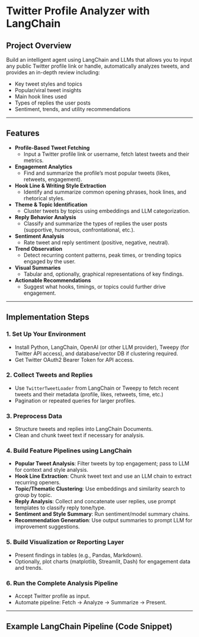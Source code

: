 # Twitter Profile Analyzer with LangChain

## Project Overview

Build an intelligent agent using LangChain and LLMs that allows you to input any public Twitter profile link or handle, automatically analyzes tweets, and provides an in-depth review including:
- Key tweet styles and topics
- Popular/viral tweet insights
- Main hook lines used
- Types of replies the user posts
- Sentiment, trends, and utility recommendations

---

## Features

- **Profile-Based Tweet Fetching**
  - Input a Twitter profile link or username, fetch latest tweets and their metrics.
- **Engagement Analytics**
  - Find and summarize the profile’s most popular tweets (likes, retweets, engagement).
- **Hook Line & Writing Style Extraction**
  - Identify and summarize common opening phrases, hook lines, and rhetorical styles.
- **Theme & Topic Identification**
  - Cluster tweets by topics using embeddings and LLM categorization.
- **Reply Behavior Analysis**
  - Classify and summarize the types of replies the user posts (supportive, humorous, confrontational, etc.).
- **Sentiment Analysis**
  - Rate tweet and reply sentiment (positive, negative, neutral).
- **Trend Observation**
  - Detect recurring content patterns, peak times, or trending topics engaged by the user.
- **Visual Summaries**
  - Tabular and, optionally, graphical representations of key findings.
- **Actionable Recommendations**
  - Suggest what hooks, timings, or topics could further drive engagement.

---

## Implementation Steps

### 1. **Set Up Your Environment**
- Install Python, LangChain, OpenAI (or other LLM provider), Tweepy (for Twitter API access), and database/vector DB if clustering required.
- Get Twitter OAuth2 Bearer Token for API access.

### 2. **Collect Tweets and Replies**
- Use `TwitterTweetLoader` from LangChain or Tweepy to fetch recent tweets and their metadata (profile, likes, retweets, time, etc.)
- Pagination or repeated queries for larger profiles.

### 3. **Preprocess Data**
- Structure tweets and replies into LangChain Documents.
- Clean and chunk tweet text if necessary for analysis.

### 4. **Build Feature Pipelines using LangChain**
- **Popular Tweet Analysis**: Filter tweets by top engagement; pass to LLM for context and style analysis.
- **Hook Line Extraction**: Chunk tweet text and use an LLM chain to extract recurring openers.
- **Topic/Thematic Clustering**: Use embeddings and similarity search to group by topic.
- **Reply Analysis**: Collect and concatenate user replies, use prompt templates to classify reply tone/type.
- **Sentiment and Style Summary**: Run sentiment/model summary chains.
- **Recommendation Generation**: Use output summaries to prompt LLM for improvement suggestions.

### 5. **Build Visualization or Reporting Layer**
- Present findings in tables (e.g., Pandas, Markdown).
- Optionally, plot charts (matplotlib, Streamlit, Dash) for engagement data and trends.

### 6. **Run the Complete Analysis Pipeline**
- Accept Twitter profile as input.
- Automate pipeline: Fetch → Analyze → Summarize → Present.

---

## Example LangChain Pipeline (Code Snippet)

